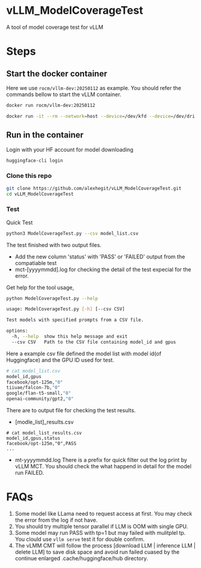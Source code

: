 # vLLM_ModelCoverageTest
A tool of model coverage test for vLLM

# Steps

## Start the docker container

Here we use `rocm/vllm-dev:20250112` as example. You should refer the commands bellow to start the vLLM container.

```bash
docker run rocm/vllm-dev:20250112

docker run -it --rm --network=host --device=/dev/kfd --device=/dev/dri --group-add=video --ipc=host --cap-add=SYS_PTRACE --security-opt seccomp=unconfined --shm-size 32G --hostname=vLLM-CT -v $PWD:/ws -w /ws rocm/vllm-dev:20250112 /bin/bash
```

## Run in the container

Login with your HF account for model downloading
```bash
huggingface-cli login
```

### Clone this repo

```bash
git clone https://github.com/alexhegit/vLLM_ModelCoverageTest.git
cd vLLM_ModelCoverageTest
```

### Test

Quick Test

```bash
python3 ModelCoverageTest.py --csv model_list.csv
```

The test finished with two output files.
- Add the new column 'status' with 'PASS' or 'FAILED' output from the compatiable test
- mct-[yyyymmdd].log for checking the detail of the test expecial for the error.


Get help for the tool usage,

```bash
python ModelCoverageTest.py --help

usage: ModelCoverageTest.py [-h] [--csv CSV]

Test models with specified prompts from a CSV file.

options:
  -h, --help  show this help message and exit
  --csv CSV   Path to the CSV file containing model_id and gpus
```

Here a example csv file defined the model list with model id(of Huggingface) and the GPU ID used for test.

```bash
# cat model_list.csv
model_id,gpus
facebook/opt-125m,"0"
tiiuae/falcon-7b,"0"
google/flan-t5-small,"0"
openai-community/gpt2,"0"
```

There are to output file for checking the test results.
- [modle_list]_results.csv
```
# cat model_list_results.csv
model_id,gpus,status
facebook/opt-125m,"0",PASS
...
```
- mt-yyyymmdd.log
There is a prefix <vLLM-CMT> for quick filter out the log print by vLLM MCT. You should check the what happend in detail for the model run FAILED.

# FAQs
1. Some model like LLama need to request access at first. You may check the error from the log if not have.
2. You should try multiple tensor parallel if LLM is OOM with single GPU.
3. Some model may run PASS with tp=1 but may failed with mulitplel tp. You clould use `vllm serve` test it for double confirm.
4. The vLMM CMT will follow the process [download LLM | inference LLM | delete LLM] to save disk space and avoid run failed cuased by the continue enlarged .cache/huggingface/hub directory.
